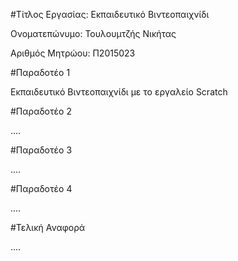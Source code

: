#Τίτλος Εργασίας: Εκπαιδευτικό Βιντεοπαιχνίδι

Ονοματεπώνυμο: Τουλουμτζής Νικήτας

Αριθμός Μητρώου: Π2015023

#Παραδοτέο 1

Εκπαιδευτικό Βιντεοπαιχνίδι με το εργαλείο Scratch

#Παραδοτέο 2

....

#Παραδοτέο 3

....

#Παραδοτέο 4

....

#Τελική Αναφορά

....
